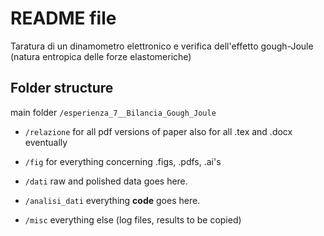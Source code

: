 README file
===========
Taratura di un dinamometro elettronico e verifica dell'effetto gough-Joule (natura entropica delle forze elastomeriche)

Folder structure
----------------
main folder `/esperienza_7__Bilancia_Gough_Joule`

* `/relazione`
    for all pdf versions of paper
    also for all .tex and .docx eventually

* `/fig`
    for everything concerning .figs, .pdfs, .ai's

* `/dati`
    raw and polished data goes here.

* `/analisi_dati`
    everything __code__ goes here.

* `/misc`
    everything else (log files, results to be 
    copied)


